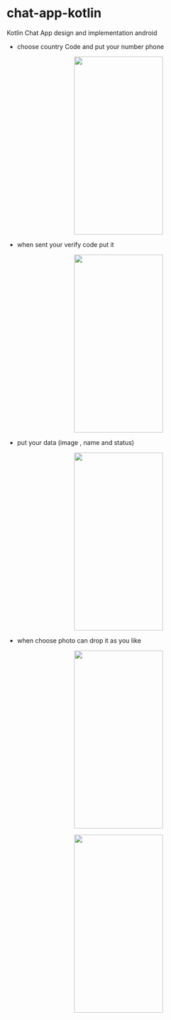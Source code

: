 # chat-app-kotlin
Kotlin Chat App design and implementation android

* choose country Code and put your number phone 
<p align="center">
  <img width="200" height="400" src="https://user-images.githubusercontent.com/55391701/107904965-05328680-6f56-11eb-827b-840d970c1f93.png">
</p>

* when sent your verify code put it
<p align="center">
  <img width="200" height="400" src="https://user-images.githubusercontent.com/55391701/107906431-c7cff800-6f59-11eb-9a11-e68aed6aeb0c.png">
</p>

* put your data (image , name and status)
<p align="center">
  <img width="200" height="400" src="https://user-images.githubusercontent.com/55391701/107906733-8429be00-6f5a-11eb-8fd5-deef1294c1fc.png">
</p>

* when choose photo can drop it as you like
<p align="center">
  <img width="200" height="400" src="https://user-images.githubusercontent.com/55391701/107906742-8ab83580-6f5a-11eb-9662-ee4a06e60435.png">
</p>


<p align="center">
  <img width="200" height="400" src="https://user-images.githubusercontent.com/55391701/107906744-8d1a8f80-6f5a-11eb-8063-59bf9014ea0d.png">
</p>
